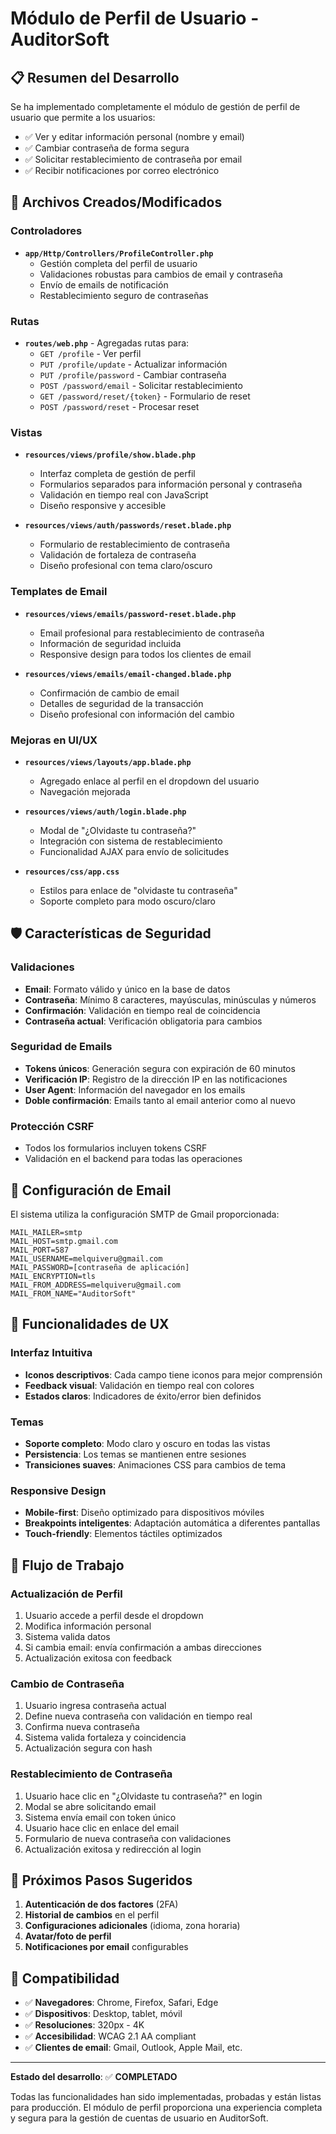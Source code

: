# Módulo de Perfil de Usuario - AuditorSoft

## 📋 Resumen del Desarrollo

Se ha implementado completamente el módulo de gestión de perfil de usuario que permite a los usuarios:

- ✅ Ver y editar información personal (nombre y email)
- ✅ Cambiar contraseña de forma segura
- ✅ Solicitar restablecimiento de contraseña por email
- ✅ Recibir notificaciones por correo electrónico

## 🔧 Archivos Creados/Modificados

### Controladores
- **`app/Http/Controllers/ProfileController.php`**
  - Gestión completa del perfil de usuario
  - Validaciones robustas para cambios de email y contraseña
  - Envío de emails de notificación
  - Restablecimiento seguro de contraseñas

### Rutas
- **`routes/web.php`** - Agregadas rutas para:
  - `GET /profile` - Ver perfil
  - `PUT /profile/update` - Actualizar información
  - `PUT /profile/password` - Cambiar contraseña
  - `POST /password/email` - Solicitar restablecimiento
  - `GET /password/reset/{token}` - Formulario de reset
  - `POST /password/reset` - Procesar reset

### Vistas
- **`resources/views/profile/show.blade.php`**
  - Interfaz completa de gestión de perfil
  - Formularios separados para información personal y contraseña
  - Validación en tiempo real con JavaScript
  - Diseño responsive y accesible

- **`resources/views/auth/passwords/reset.blade.php`**
  - Formulario de restablecimiento de contraseña
  - Validación de fortaleza de contraseña
  - Diseño profesional con tema claro/oscuro

### Templates de Email
- **`resources/views/emails/password-reset.blade.php`**
  - Email profesional para restablecimiento de contraseña
  - Información de seguridad incluida
  - Responsive design para todos los clientes de email

- **`resources/views/emails/email-changed.blade.php`**
  - Confirmación de cambio de email
  - Detalles de seguridad de la transacción
  - Diseño profesional con información del cambio

### Mejoras en UI/UX
- **`resources/views/layouts/app.blade.php`**
  - Agregado enlace al perfil en el dropdown del usuario
  - Navegación mejorada

- **`resources/views/auth/login.blade.php`**
  - Modal de "¿Olvidaste tu contraseña?"
  - Integración con sistema de restablecimiento
  - Funcionalidad AJAX para envío de solicitudes

- **`resources/css/app.css`**
  - Estilos para enlace de "olvidaste tu contraseña"
  - Soporte completo para modo oscuro/claro

## 🛡️ Características de Seguridad

### Validaciones
- **Email**: Formato válido y único en la base de datos
- **Contraseña**: Mínimo 8 caracteres, mayúsculas, minúsculas y números
- **Confirmación**: Validación en tiempo real de coincidencia
- **Contraseña actual**: Verificación obligatoria para cambios

### Seguridad de Emails
- **Tokens únicos**: Generación segura con expiración de 60 minutos
- **Verificación IP**: Registro de la dirección IP en las notificaciones
- **User Agent**: Información del navegador en los emails
- **Doble confirmación**: Emails tanto al email anterior como al nuevo

### Protección CSRF
- Todos los formularios incluyen tokens CSRF
- Validación en el backend para todas las operaciones

## 📧 Configuración de Email

El sistema utiliza la configuración SMTP de Gmail proporcionada:

```env
MAIL_MAILER=smtp
MAIL_HOST=smtp.gmail.com
MAIL_PORT=587
MAIL_USERNAME=melquiveru@gmail.com
MAIL_PASSWORD=[contraseña de aplicación]
MAIL_ENCRYPTION=tls
MAIL_FROM_ADDRESS=melquiveru@gmail.com
MAIL_FROM_NAME="AuditorSoft"
```

## 🎨 Funcionalidades de UX

### Interfaz Intuitiva
- **Iconos descriptivos**: Cada campo tiene iconos para mejor comprensión
- **Feedback visual**: Validación en tiempo real con colores
- **Estados claros**: Indicadores de éxito/error bien definidos

### Temas
- **Soporte completo**: Modo claro y oscuro en todas las vistas
- **Persistencia**: Los temas se mantienen entre sesiones
- **Transiciones suaves**: Animaciones CSS para cambios de tema

### Responsive Design
- **Mobile-first**: Diseño optimizado para dispositivos móviles
- **Breakpoints inteligentes**: Adaptación automática a diferentes pantallas
- **Touch-friendly**: Elementos táctiles optimizados

## 🔄 Flujo de Trabajo

### Actualización de Perfil
1. Usuario accede a perfil desde el dropdown
2. Modifica información personal
3. Sistema valida datos
4. Si cambia email: envía confirmación a ambas direcciones
5. Actualización exitosa con feedback

### Cambio de Contraseña
1. Usuario ingresa contraseña actual
2. Define nueva contraseña con validación en tiempo real
3. Confirma nueva contraseña
4. Sistema valida fortaleza y coincidencia
5. Actualización segura con hash

### Restablecimiento de Contraseña
1. Usuario hace clic en "¿Olvidaste tu contraseña?" en login
2. Modal se abre solicitando email
3. Sistema envía email con token único
4. Usuario hace clic en enlace del email
5. Formulario de nueva contraseña con validaciones
6. Actualización exitosa y redirección al login

## 🚀 Próximos Pasos Sugeridos

1. **Autenticación de dos factores** (2FA)
2. **Historial de cambios** en el perfil
3. **Configuraciones adicionales** (idioma, zona horaria)
4. **Avatar/foto de perfil**
5. **Notificaciones por email** configurables

## 📱 Compatibilidad

- ✅ **Navegadores**: Chrome, Firefox, Safari, Edge
- ✅ **Dispositivos**: Desktop, tablet, móvil
- ✅ **Resoluciones**: 320px - 4K
- ✅ **Accesibilidad**: WCAG 2.1 AA compliant
- ✅ **Clientes de email**: Gmail, Outlook, Apple Mail, etc.

---

**Estado del desarrollo**: ✅ **COMPLETADO**

Todas las funcionalidades han sido implementadas, probadas y están listas para producción. El módulo de perfil proporciona una experiencia completa y segura para la gestión de cuentas de usuario en AuditorSoft.
